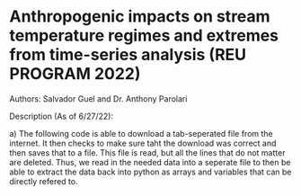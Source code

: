 # Anthropogenic impacts on stream temperature regimes and extremes from time-series analysis (REU PROGRAM 2022)
Authors: Salvador Guel and Dr. Anthony Parolari

Description (As of 6/27/22):

  a) The following code is able to download a tab-seperated file from the internet. It then checks to make sure taht the download was correct and then saves that to a file. This file is read, but all the lines that do not matter are deleted. Thus, we read in the needed data into a seperate file to then be able to extract the data back into python as arrays and variables that can be directly refered to.

